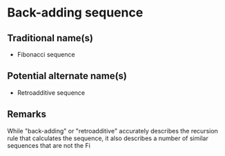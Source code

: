 # Back-adding sequence

## Traditional name(s)

 * Fibonacci sequence

## Potential alternate name(s)

 * Retroadditive sequence

## Remarks

While "back-adding" or "retroadditive" accurately describes the recursion rule that calculates the sequence, it also describes a number of similar sequences that are not the Fi
